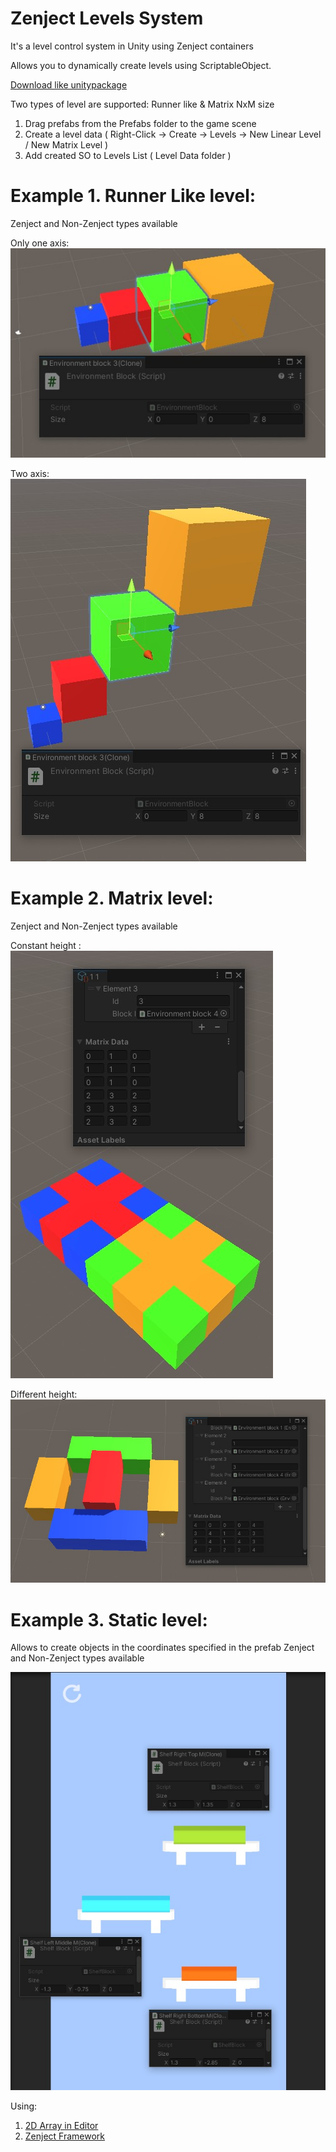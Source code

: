 # Zenject Levels System

It's a level control system in Unity using Zenject containers

Allows you to dynamically create levels using ScriptableObject.

[Download like unitypackage](https://github.com/at-grigorievich/Zenject-Levels-System/blob/main/Zenject%20Levels%20System.unitypackage)

Two types of level are supported: Runner like & Matrix NxM size

1) Drag prefabs from the Prefabs folder to the game scene
2) Create a level data ( Right-Click -> Create -> Levels -> New Linear Level / New Matrix Level )
3) Add created SO to Levels List ( Level Data folder )

# Example 1. Runner Like level:

Zenject and Non-Zenject types available

Only one axis:           
![alt text]( https://github.com/at-grigorievich/Zenject-Levels-System/blob/main/Screens/runnerlike.jpg?raw=true "Runner like 1")

Two axis:                    
![alt text]( https://github.com/at-grigorievich/Zenject-Levels-System/blob/main/Screens/runnerlike1.jpg?raw=true  "Runner like 2")

# Example 2. Matrix level:

Zenject and Non-Zenject types available

Constant height :           
![alt text]( https://github.com/at-grigorievich/Zenject-Levels-System/blob/main/Screens/matrix.jpg?raw=true "Matrix like 1")

Different height:                    
![alt text]( https://github.com/at-grigorievich/Zenject-Levels-System/blob/main/Screens/matrix1.jpg?raw=true  "Matrix like 2")

# Example 3. Static level:

Allows to create objects in the coordinates specified in the prefab
Zenject and Non-Zenject types available

![alt text]( https://github.com/at-grigorievich/Zenject-Levels-System/blob/main/Screens/staticI.jpg?raw=true "Static like")


Using: 
1. [2D Array in Editor](https://github.com/Eldoir/Array2DEditor)
2. [Zenject Framework](https://github.com/modesttree/Zenject)



